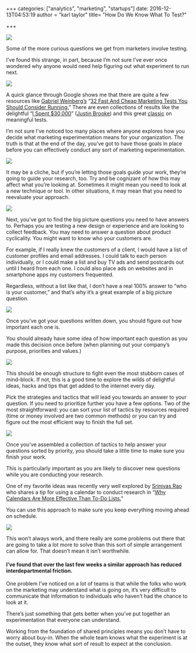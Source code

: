+++
categories: ["analytics", "marketing", "startups"]
date: 2016-12-13T04:53:19
author = "karl taylor"
title= "How Do We Know What To Test?"

+++

  ![](https://raw.githubusercontent.com/karljtaylor/kjt/blog/content/assets/7193c-1xcw2yaachb3oxeaapbs6qq.png)  


 Some of the more curious questions we get from marketers involve testing.

 I’ve found this strange, in part, because I’m not sure I’ve ever once wondered why anyone would need help figuring out what experiment to run next.

  ![](https://raw.githubusercontent.com/karljtaylor/kjt/blog/content/assets/e8f6f-1ihvz27yl5mm6pb-c7fnsfq.jpeg)  


 A quick glance through Google shows me that there are quite a few resources like [Gabriel Weinberg’s](https://twitter.com/yegg) “[32 Fast And Cheap Marketing Tests You Should Consider Running.](https://medium.com/swlh/32-fast-cheap-marketing-test-ideas-across-all-19-traction-channels-24e227c3a8e3#.6dnmox3e0)” There are even collections of results like the delightful “[I Spent $30,000](https://medium.com/marketing-and-entrepreneurship/i-spent-30-000-testing-different-blog-designs-heres-what-i-found-8952bf057b8f#.9xd7hcy7t)” ([Justin Brooke](https://twitter.com/justinbrooke)) and this great [classic](https://www.youtube.com/watch?v=Eh00PoR76NY) on meaningful tests.

 I’m not sure I’ve noticed too many places where anyone explores how you decide what marketing experimentation means for your organization. The truth is that at the end of the day, you’ve got to have those goals in place before you can effectively conduct any sort of marketing experimentation.

  ![](https://raw.githubusercontent.com/karljtaylor/kjt/blog/content/assets/ec7e4-1nic-hnu2ieb2g8ochfr-mq.jpeg)  


 It may be a cliche, but if you’re letting those goals guide your work, they’re going to guide your research, too. Try and be cognizant of how this may affect what you’re looking at. Sometimes it might mean you need to look at a new technique or tool. In other situations, it may mean that you need to reevaluate your approach.

  ![](https://raw.githubusercontent.com/karljtaylor/kjt/blog/content/assets/dff3b-1szym0o_8qxybhxefaewtga.jpeg)  


 Next, you’ve got to find the big picture questions you need to have answers to. Perhaps you are testing a new design or experience and are looking to collect feedback. You may need to answer a question about product cyclicality. You might want to know who your customers are.

 For example, if I really knew the customers of a client, I would have a list of customer profiles and email addresses. I could talk to each person individually, or I could make a list and buy TV ads and send postcards out until I heard from each one. I could also place ads on websites and in smartphone apps my customers frequented.

 Regardless, without a list like that, I don’t have a real 100% answer to “who is your customer,” and that’s why it’s a great example of a big picture question.

  ![](https://raw.githubusercontent.com/karljtaylor/kjt/blog/content/assets/4d565-1mlldqqr1inu0an0uxg86ya.jpeg)  


 Once you’ve got your questions written down, you should figure out how important each one is.

 You should already have some idea of how important each question as you made this decision once before (when planning out your company’s purpose, priorities and values.)

  ![](https://raw.githubusercontent.com/karljtaylor/kjt/blog/content/assets/51a2d-1khi4vgrwtnof1uexewuada.jpeg)  


 This should be enough structure to fight even the most stubborn cases of mind-block. If not, this is a good time to explore the wilds of delightful ideas, hacks and tips that get added to the internet every day.

 Pick the strategies and tactics that will lead you towards an answer to your question. If you need to prioritize further you have a few options. Two of the most straightforward: you can sort your list of tactics by resources required (time or money involved are two common methods) or you can try and figure out the most efficient way to finish the full set.

  ![](https://raw.githubusercontent.com/karljtaylor/kjt/blog/content/assets/f296b-11jqi2ahypu8_pivirbrvog.jpeg)  


 Once you’ve assembled a collection of tactics to help answer your questions sorted by priority, you should take a little time to make sure you finish your work.

 This is particularly important as you are likely to discover new questions while you are conducting your research.

 One of my favorite ideas was recently very well explored by [Srinivas Rao](https://twitter.com/UnmistakableCEO) who shares a tip for using a calendar to conduct research in “[Why Calendars Are More Effective Than To-Do Lists.](https://medium.com/the-mission/why-calendars-are-more-effective-than-to-do-lists-557b07ac9aeb#.yjkif2kp7)”

 You can use this approach to make sure you keep everything moving ahead on schedule.

  ![](https://raw.githubusercontent.com/karljtaylor/kjt/blog/content/assets/a337f-1g-oveah1h0ya9pfgpe_adq.jpeg)  


 This won’t always work, and there really are some problems out there that are going to take a lot more to solve than this sort of simple arrangement can allow for. That doesn’t mean it isn’t worthwhile.

 #### I’ve found that over the last few weeks a similar approach has reduced interdepartmental friction.

 One problem I’ve noticed on a lot of teams is that while the folks who work on the marketing may understand what is going on, it’s very difficult to communicate that information to individuals who haven’t had the chance to look at it.

 There’s just something that gets better when you’ve put together an experimentation that everyone can understand.

 Working from the foundation of shared principles means you don’t have to worry about buy-in. When the whole team knows what the experiment is at the outset, they know what sort of result to expect at the conclusion.
